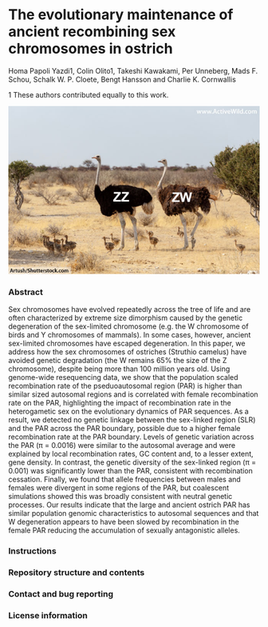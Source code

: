 # The evolutionary maintenance of ancient recombining sex chromosomes in ostrich  

Homa Papoli Yazdi1, Colin Olito1, Takeshi Kawakami, Per Unneberg, Mads F. Schou, Schalk W. P. Cloete, Bengt Hansson and Charlie K. Cornwallis

1 These authors contributed equally to this work.

![Image](Ostrich-Male-And-Female.jpg)

### Abstract

Sex chromosomes have evolved repeatedly across the tree of life and are often characterized by extreme size dimorphism caused by the genetic degeneration of the sex-limited chromosome (e.g. the W chromosome of birds and Y chromosomes of mammals). In some cases, however, ancient sex-limited chromosomes have escaped degeneration. In this paper, we address how the sex chromosomes of ostriches (Struthio camelus) have avoided genetic degradation (the W remains 65% the size of the Z chromosome), despite being more than 100 million years old. Using genome-wide resequencing data, we show that the population scaled recombination rate of the pseduoautosomal region (PAR) is higher than similar sized autosomal regions and is correlated with female recombination rate on the PAR, highlighting the impact of recombination rate in the heterogametic sex on the evolutionary dynamics of PAR sequences. As a result, we detected no genetic linkage between the sex-linked region (SLR) and the PAR across the PAR boundary, possible due to a higher female recombination rate at the PAR boundary. Levels of genetic variation across the PAR (π = 0.0016) were similar to the autosomal average and were explained by local recombination rates, GC content and, to a lesser extent, gene density. In contrast, the genetic diversity of the sex-linked region (π = 0.001) was significantly lower than the PAR, consistent with recombination cessation. Finally, we found that allele frequencies between males and females were divergent in some regions of the PAR, but coalescent simulations showed this was broadly consistent with neutral genetic processes. Our results indicate that the large and ancient ostrich PAR has similar population genomic characteristics to autosomal sequences and that W degeneration appears to have been slowed by recombination in the female PAR reducing the accumulation of sexually antagonistic alleles.

### Instructions


### Repository structure and contents

### Contact and bug reporting

### License information







